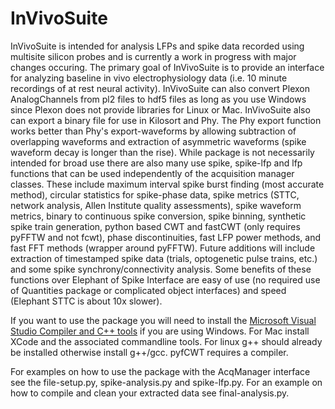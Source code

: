# InVivoSuite
InVivoSuite is intended for analysis LFPs and spike data recorded using multisite silicon probes and is currently a work in progress with major changes occuring. The primary goal of InVivoSuite is to provide an interface for analyzing baseline in vivo electrophysiology data (i.e. 10 minute recordings of at rest neural activity). InVivoSuite can also convert Plexon AnalogChannels from pl2 files to hdf5 files as long as you use Windows since Plexon does not provide libraries for Linux or Mac. InVivoSuite also can export a binary file for use in Kilosort and Phy. The Phy export function works better than Phy's export-waveforms by allowing subtraction of overlapping waveforms and extraction of asymmetric waveforms (spike waveform decay is longer than the rise). While package is not necessarily intended for broad use there are also many use spike, spike-lfp and lfp functions that can be used independently of the acquisition manager classes. These include maximum interval spike burst finding (most accurate method), circular statistics for spike-phase data, spike metrics (STTC, network analysis, Allen Institute quality assessments), spike waveform metrics, binary to continuous spike conversion, spike binning, synthetic spike train generation, python based CWT and fastCWT (only requires pyFFTW and not fcwt), phase discontinuities, fast LFP power methods, and fast FFT methods (wrapper around pyFFTW). Future additions will include extraction of timestamped spike data (trials, optogenetic pulse trains, etc.) and some spike synchrony/connectivity analysis. Some benefits of these functions over Elephant of Spike Interface are easy of use (no required use of Quantities package or complicated object interfaces) and speed (Elephant STTC is about 10x slower).

If you want to use the package you will need to install the [Microsoft Visual Studio Compiler and C++ tools](https://learn.microsoft.com/en-us/cpp/windows/latest-supported-vc-redist?view=msvc-170#visual-studio-2015-2017-2019-and-2022) if you are using Windows. For Mac install XCode and the associated commandline tools. For linux g++ should already be installed otherwise install g++/gcc. pyfCWT requires a compiler.

For examples on how to use the package with the AcqManager interface see the file-setup.py, spike-analysis.py and spike-lfp.py. For an example on how to compile and clean your extracted data see final-analysis.py.